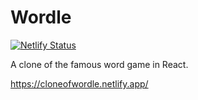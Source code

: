 # Wordle

[![Netlify Status](https://api.netlify.com/api/v1/badges/5512a63d-00d2-4513-8c35-8b7b256a6a9d/deploy-status)](https://app.netlify.com/sites/cloneofwordle/deploys)

A clone of the famous word game in React.

https://cloneofwordle.netlify.app/
